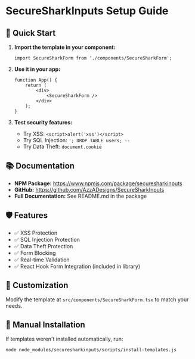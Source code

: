 # SecureSharkInputs Setup Guide

## 🚀 Quick Start

1. **Import the template in your component:**

    ```tsx
    import SecureSharkForm from './components/SecureSharkForm';
    ```

2. **Use it in your app:**

    ```tsx
    function App() {
        return (
            <div>
                <SecureSharkForm />
            </div>
        );
    }
    ```

3. **Test security features:**
    - Try XSS: `<script>alert('xss')</script>`
    - Try SQL Injection: `'; DROP TABLE users; --`
    - Try Data Theft: `document.cookie`

## 📚 Documentation

- **NPM Package:** https://www.npmjs.com/package/securesharkinputs
- **GitHub:** https://github.com/AzzADesigns/SecureSharkInputs
- **Full Documentation:** See README.md in the package

## 🛡️ Features

- ✅ XSS Protection
- ✅ SQL Injection Protection
- ✅ Data Theft Protection
- ✅ Form Blocking
- ✅ Real-time Validation
- ✅ React Hook Form Integration (included in library)

## 🎯 Customization

Modify the template at `src/components/SecureSharkForm.tsx` to match your needs.

## 🔧 Manual Installation

If templates weren't installed automatically, run:

```bash
node node_modules/securesharkinputs/scripts/install-templates.js
```
